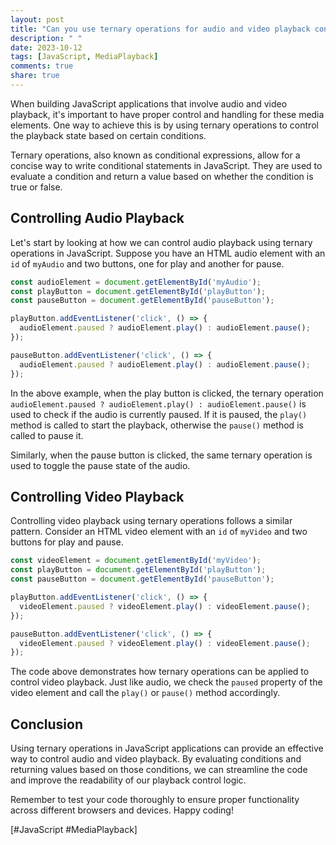 ```yaml
---
layout: post
title: "Can you use ternary operations for audio and video playback control in JavaScript applications?"
description: " "
date: 2023-10-12
tags: [JavaScript, MediaPlayback]
comments: true
share: true
---
```


When building JavaScript applications that involve audio and video playback, it's important to have proper control and handling for these media elements. One way to achieve this is by using ternary operations to control the playback state based on certain conditions.

Ternary operations, also known as conditional expressions, allow for a concise way to write conditional statements in JavaScript. They are used to evaluate a condition and return a value based on whether the condition is true or false.

## Controlling Audio Playback

Let's start by looking at how we can control audio playback using ternary operations in JavaScript. Suppose you have an HTML audio element with an `id` of `myAudio` and two buttons, one for play and another for pause.

```javascript
const audioElement = document.getElementById('myAudio');
const playButton = document.getElementById('playButton');
const pauseButton = document.getElementById('pauseButton');

playButton.addEventListener('click', () => {
  audioElement.paused ? audioElement.play() : audioElement.pause();
});

pauseButton.addEventListener('click', () => {
  audioElement.paused ? audioElement.play() : audioElement.pause();
});
```

In the above example, when the play button is clicked, the ternary operation `audioElement.paused ? audioElement.play() : audioElement.pause()` is used to check if the audio is currently paused. If it is paused, the `play()` method is called to start the playback, otherwise the `pause()` method is called to pause it.

Similarly, when the pause button is clicked, the same ternary operation is used to toggle the pause state of the audio.

## Controlling Video Playback

Controlling video playback using ternary operations follows a similar pattern. Consider an HTML video element with an `id` of `myVideo` and two buttons for play and pause.

```javascript
const videoElement = document.getElementById('myVideo');
const playButton = document.getElementById('playButton');
const pauseButton = document.getElementById('pauseButton');

playButton.addEventListener('click', () => {
  videoElement.paused ? videoElement.play() : videoElement.pause();
});

pauseButton.addEventListener('click', () => {
  videoElement.paused ? videoElement.play() : videoElement.pause();
});
```

The code above demonstrates how ternary operations can be applied to control video playback. Just like audio, we check the `paused` property of the video element and call the `play()` or `pause()` method accordingly.

## Conclusion

Using ternary operations in JavaScript applications can provide an effective way to control audio and video playback. By evaluating conditions and returning values based on those conditions, we can streamline the code and improve the readability of our playback control logic.

Remember to test your code thoroughly to ensure proper functionality across different browsers and devices. Happy coding!

[#JavaScript #MediaPlayback]